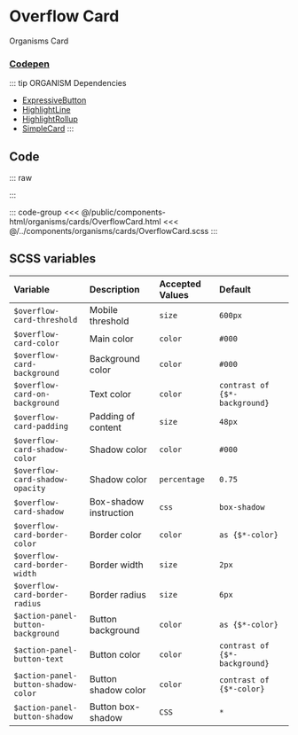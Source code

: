 # Overflow Card
<Badge type="tip">Organisms</Badge> <Badge type="info">Card</Badge>
### [Codepen](https://codepen.io/nathantaylor/pen/WOgBQN)

::: tip ORGANISM Dependencies
- [ExpressiveButton](/components/molecules/buttons/ExpressiveButton)
- [HighlightLine](/components/atoms/highlights/HighlightLine)
- [HighlightRollup](/components/atoms/highlights/HighlightRollup)
- [SimpleCard](/components/molecules/cards/SimpleCard)
:::

## Code

::: raw
<div class="dev-section">
    <!--@include: ../../public/components-html/organisms/cards/OverflowCard.html -->
</div>
:::

::: code-group
<<< @/public/components-html/organisms/cards/OverflowCard.html
<<< @/../components/organisms/cards/OverflowCard.scss
:::

## SCSS variables

| Variable                            | Description            | Accepted Values | Default                       |
|:------------------------------------|:-----------------------|:----------------|:------------------------------|
| `$overflow-card-threshold`          | Mobile threshold       | `size`          | `600px`                       |
| `$overflow-card-color`              | Main color             | `color`         | `#000`                        |
| `$overflow-card-background`         | Background color       | `color`         | `#000`                        |
| `$overflow-card-on-background`      | Text color             | `color`         | `contrast of {$*-background}` |
| `$overflow-card-padding`            | Padding of content     | `size`          | `48px`                        |
| `$overflow-card-shadow-color`       | Shadow color           | `color`         | `#000`                        |
| `$overflow-card-shadow-opacity`     | Shadow color           | `percentage`    | `0.75`                        |
| `$overflow-card-shadow`             | Box-shadow instruction | `css`           | `box-shadow`                  |
| `$overflow-card-border-color`       | Border color           | `color`         | `as {$*-color}`               |
| `$overflow-card-border-width`       | Border width           | `size`          | `2px`                         |
| `$overflow-card-border-radius`      | Border radius          | `size`          | `6px`                         |
| `$action-panel-button-background`   | Button background      | `color`         | `as {$*-color}`               |
| `$action-panel-button-text`         | Button color           | `color`         | `contrast of {$*-background}` |
| `$action-panel-button-shadow-color` | Button shadow color    | `color`         | `contrast of {$*-color}`      |
| `$action-panel-button-shadow`       | Button box-shadow      | `CSS`           | `*`                           |


<style lang="scss">
@import "docs/theme.scss";

$overflow-card-color: $primary-color;

@import "components/organisms/cards/OverflowCard.scss";
</style>